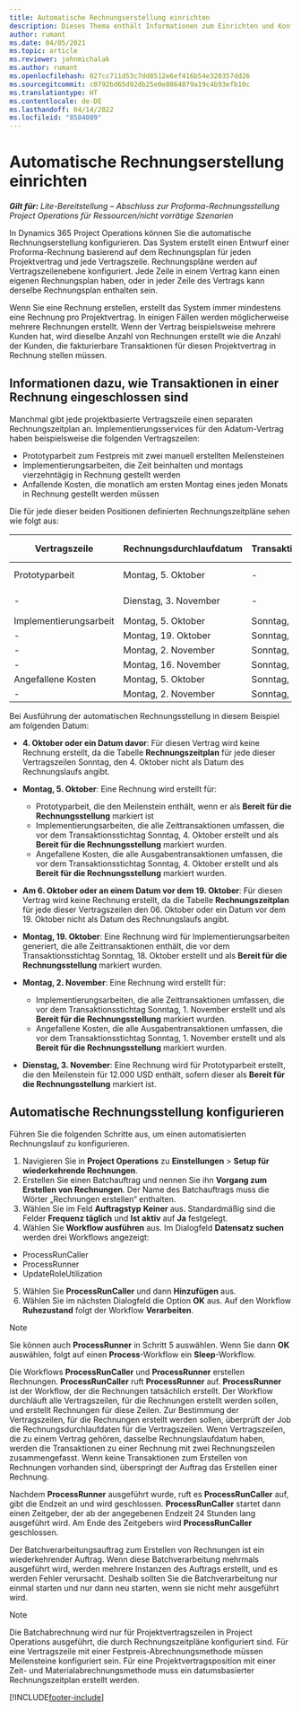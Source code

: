 ```yaml
---
title: Automatische Rechnungserstellung einrichten
description: Dieses Thema enthält Informationen zum Einrichten und Konfigurieren der automatischen Erstellung von Proforma-Rechnungen.
author: rumant
ms.date: 04/05/2021
ms.topic: article
ms.reviewer: johnmichalak
ms.author: rumant
ms.openlocfilehash: 027cc711d53c7dd8512e6ef416b54e320357dd26
ms.sourcegitcommit: c0792bd65d92db25e0e8864879a19c4b93efb10c
ms.translationtype: HT
ms.contentlocale: de-DE
ms.lasthandoff: 04/14/2022
ms.locfileid: "8584089"
---
```

# <a name="set-up-automatic-invoice-creation"></a>Automatische Rechnungserstellung einrichten 
 
_**Gilt für:** Lite-Bereitstellung – Abschluss zur Proforma-Rechnungsstellung Project Operations für Ressourcen/nicht vorrätige Szenarien_

In Dynamics 365 Project Operations können Sie die automatische Rechnungserstellung konfigurieren. Das System erstellt einen Entwurf einer Proforma-Rechnung basierend auf dem Rechnungsplan für jeden Projektvertrag und jede Vertragszeile. Rechnungspläne werden auf Vertragszeilenebene konfiguriert. Jede Zeile in einem Vertrag kann einen eigenen Rechnungsplan haben, oder in jeder Zeile des Vertrags kann derselbe Rechnungsplan enthalten sein.

Wenn Sie eine Rechnung erstellen, erstellt das System immer mindestens eine Rechnung pro Projektvertrag. In einigen Fällen werden möglicherweise mehrere Rechnungen erstellt. Wenn der Vertrag beispielsweise mehrere Kunden hat, wird dieselbe Anzahl von Rechnungen erstellt wie die Anzahl der Kunden, die fakturierbare Transaktionen für diesen Projektvertrag in Rechnung stellen müssen.

## <a name="understand-how-transactions-are-included-on-an-invoice"></a>Informationen dazu, wie Transaktionen in einer Rechnung eingeschlossen sind 

Manchmal gibt jede projektbasierte Vertragszeile einen separaten Rechnungszeitplan an. Implementierungsservices für den Adatum-Vertrag haben beispielsweise die folgenden Vertragszeilen:

- Prototyparbeit zum Festpreis mit zwei manuell erstellten Meilensteinen
- Implementierungsarbeiten, die Zeit beinhalten und montags vierzehntägig in Rechnung gestellt werden
- Anfallende Kosten, die monatlich am ersten Montag eines jeden Monats in Rechnung gestellt werden müssen

Die für jede dieser beiden Positionen definierten Rechnungszeitpläne sehen wie folgt aus:

| Vertragszeile | Rechnungsdurchlaufdatum | Transaktionsabschnittsdatum | Meilensteindatum | Meilenstein-Betrag |
| --- | --- | --- | --- | --- |
| Prototyparbeit | Montag, 5. Oktober | - | Montag, 5. Oktober | 5.000 USD |
| - | Dienstag, 3. November | - | Dienstag, 3. November | 12.000 USD |
| Implementierungsarbeit | Montag, 5. Oktober | Sonntag, 4. Oktober | - | - |
| - | Montag, 19. Oktober | Sonntag, 18. Oktober | - | - |
| - | Montag, 2. November | Sonntag, 1. November | - | - |
| - | Montag, 16. November | Sonntag, 15. November | - | - |
| Angefallene Kosten | Montag, 5. Oktober | Sonntag, 4. Oktober | - | - |
| - | Montag, 2. November | Sonntag, 1. November | - | - |

Bei Ausführung der automatischen Rechnungsstellung in diesem Beispiel am folgenden Datum:

- **4. Oktober oder ein Datum davor**: Für diesen Vertrag wird keine Rechnung erstellt, da die Tabelle **Rechnungszeitplan** für jede dieser Vertragszeilen Sonntag, den 4. Oktober nicht als Datum des Rechnungslaufs angibt.
- **Montag, 5. Oktober**: Eine Rechnung wird erstellt für:

    - Prototyparbeit, die den Meilenstein enthält, wenn er als **Bereit für die Rechnungsstellung** markiert ist
    - Implementierungsarbeiten, die alle Zeittransaktionen umfassen, die vor dem Transaktionsstichtag Sonntag, 4. Oktober erstellt und als **Bereit für die Rechnungsstellung** markiert wurden.
    - Angefallene Kosten, die alle Ausgabentransaktionen umfassen, die vor dem Transaktionsstichtag Sonntag, 4. Oktober erstellt und als **Bereit für die Rechnungsstellung** markiert wurden.
  
- **Am 6. Oktober oder an einem Datum vor dem 19. Oktober**: Für diesen Vertrag wird keine Rechnung erstellt, da die Tabelle **Rechnungszeitplan** für jede dieser Vertragszeilen den 06. Oktober oder ein Datum vor dem 19. Oktober nicht als Datum des Rechnungslaufs angibt.
- **Montag, 19. Oktober**: Eine Rechnung wird für Implementierungsarbeiten generiert, die alle Zeittransaktionen enthält, die vor dem Transaktionsstichtag Sonntag, 18. Oktober erstellt und als **Bereit für die Rechnungsstellung** markiert wurden.
- **Montag, 2. November**: Eine Rechnung wird erstellt für:

    - Implementierungsarbeiten, die alle Zeittransaktionen umfassen, die vor dem Transaktionsstichtag Sonntag, 1. November erstellt und als **Bereit für die Rechnungsstellung** markiert wurden.
    - Angefallene Kosten, die alle Ausgabentransaktionen umfassen, die vor dem Transaktionsstichtag Sonntag, 1. November erstellt und als **Bereit für die Rechnungsstellung** markiert wurden.

- **Dienstag, 3. November**: Eine Rechnung wird für Prototyparbeit erstellt, die den Meilenstein für 12.000 USD enthält, sofern dieser als **Bereit für die Rechnungsstellung** markiert ist.

## <a name="configure-automatic-invoicing"></a>Automatische Rechnungsstellung konfigurieren

Führen Sie die folgenden Schritte aus, um einen automatisierten Rechnungslauf zu konfigurieren.

1. Navigieren Sie in **Project Operations** zu **Einstellungen** > **Setup für wiederkehrende Rechnungen**.
2. Erstellen Sie einen Batchauftrag und nennen Sie ihn **Vorgang zum Erstellen von Rechnungen**. Der Name des Batchauftrags muss die Wörter „Rechnungen erstellen“ enthalten.
3. Wählen Sie im Feld **Auftragstyp** **Keiner** aus. Standardmäßig sind die Felder **Frequenz täglich** und **Ist aktiv** auf **Ja** festgelegt.
4. Wählen Sie **Workflow ausführen** aus. Im Dialogfeld **Datensatz suchen** werden drei Workflows angezeigt:

- ProcessRunCaller
- ProcessRunner
- UpdateRoleUtilization

5. Wählen Sie **ProcessRunCaller** und dann **Hinzufügen** aus.
6. Wählen Sie im nächsten Dialogfeld die Option **OK** aus. Auf den Workflow **Ruhezustand** folgt der Workflow **Verarbeiten**. 

> [!NOTE]
> Sie können auch **ProcessRunner** in Schritt 5 auswählen. Wenn Sie dann **OK** auswählen, folgt auf einen **Process**-Workflow ein **Sleep**-Workflow.

Die Workflows **ProcessRunCaller** und **ProcessRunner** erstellen Rechnungen. **ProcessRunCaller** ruft **ProcessRunner** auf. **ProcessRunner** ist der Workflow, der die Rechnungen tatsächlich erstellt. Der Workflow durchläuft alle Vertragszeilen, für die Rechnungen erstellt werden sollen, und erstellt Rechnungen für diese Zeilen. Zur Bestimmung der Vertragszeilen, für die Rechnungen erstellt werden sollen, überprüft der Job die Rechnungsdurchlaufdaten für die Vertragszeilen. Wenn Vertragszeilen, die zu einem Vertrag gehören, dasselbe Rechnungslaufdatum haben, werden die Transaktionen zu einer Rechnung mit zwei Rechnungszeilen zusammengefasst. Wenn keine Transaktionen zum Erstellen von Rechnungen vorhanden sind, überspringt der Auftrag das Erstellen einer Rechnung.

Nachdem **ProcessRunner** ausgeführt wurde, ruft es **ProcessRunCaller** auf, gibt die Endzeit an und wird geschlossen. **ProcessRunCaller** startet dann einen Zeitgeber, der ab der angegebenen Endzeit 24 Stunden lang ausgeführt wird. Am Ende des Zeitgebers wird **ProcessRunCaller** geschlossen.

Der Batchverarbeitungsauftrag zum Erstellen von Rechnungen ist ein wiederkehrender Auftrag. Wenn diese Batchverarbeitung mehrmals ausgeführt wird, werden mehrere Instanzen des Auftrags erstellt, und es werden Fehler verursacht. Deshalb sollten Sie die Batchverarbeitung nur einmal starten und nur dann neu starten, wenn sie nicht mehr ausgeführt wird.

> [!NOTE]
> Die Batchabrechnung wird nur für Projektvertragszeilen in Project Operations ausgeführt, die durch Rechnungszeitpläne konfiguriert sind. Für eine Vertragszeile mit einer Festpreis-Abrechnungsmethode müssen Meilensteine konfiguriert sein. Für eine Projektvertragsposition mit einer Zeit- und Materialabrechnungsmethode muss ein datumsbasierter Rechnungszeitplan erstellt werden.


[!INCLUDE[footer-include](../../includes/footer-banner.md)]
